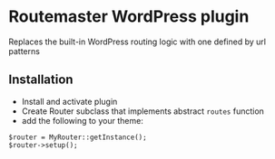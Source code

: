 # Routemaster WordPress plugin

Replaces the built-in WordPress routing logic with one defined by url patterns

## Installation

- Install and activate plugin
- Create Router subclass that implements abstract `routes` function
- add the following to your theme:

~~~~
$router = MyRouter::getInstance();
$router->setup();
~~~~
